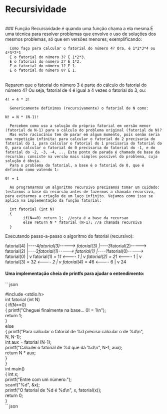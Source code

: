 # Recursividade 
<br>
### Função Recursividade é quando uma função chama a ela mesma.É uma técnica para resolver problemas que envolve o uso de soluções dos mesmos problemas, só que em versões menores; exemplificando:    

      Como faço para calcular o fatorial do número 4? Ora, é 1*2*3*4 ou 4*3*2*1    
      E o fatorial do número 3? É 1*2*3.    
      E o fatorial do número 2? É 1*2.    
      E o fatorial do número 1? É 1.    
      E o fatorial do número 0? É 1.    
<br>
      Reparem que o fatorial do número 3 é parte do cálculo do fatorial do número 4? Ou seja, fatorial de 4 é igual a 4 vezes o fatorial do 3, ou:    

	4! = 4 * 3!

      Genericamente definimos (recursivamente) o fatorial de N como:

	N! = N * (N-1)!

      Percebem como uso a solução do próprio fatorial em versão menor (fatorial de N-1) para o cálculo do problema original (fatorial de N)?    
      Mas este raciocínio tem de parar em algum momento, pois senão seria uma repetição infinita: para calcular o fatorial do 2 precisaria do fatorial do 1, para calcular o fatorial do 1 precisaria do fatorial do 0, para calcular o fatorial do 0 precisaria do fatorial do -1, e do fatorial do -2, -3, -4, ... Este ponto de parada é chamado de base da recursão; consiste na versão mais simples possível do problema, cuja solução é óbvia.
      Para o problema do fatorial, a base é o fatorial de 0, que é definido como valendo 1:

	0! = 1

      Ao programarmos um algoritmo recursivo precisamos tomar um cuidado: testarmos a base da recursão antes de fazermos a chamada recursiva, para evitarmos a criação de um laço infinito. Vejamos como isso se aplica na implementação da função fatorial:

      int fatorial (int N)
      { 
            if(N==0) return 1;  //esta é a base da recursao
            else return N * fatorial (N-1); //a chamada recursiva
      }


Executando passo-a-passo o algoritmo do fatorial (recursivo):

fatorial(4)
 |----4*fatorial(3)-----> fatorial(3)
                                    |----3*fatorial(2)-----> fatorial(2)
                                                                       |----2*fatorial(1)-----> fatorial(1)
                                                                                                          |----1*fatorial(0)-----> fatorial(0)
                                                                                                                                                  |
                                                                                                                                                  v
                                                                                                         fatorial(1) = 1*1      <----   1
                                                                                                               |
                                                                                                               v
                                                                      fatorial(2) = 2*1      <----   1
                                                                             |
                                                                             v
                                    fatorial(3) = 3*2      <----   2
                                          |
                                          v
fatorial(4) = 4*6      <----    6
      |
      v
     24



#### Uma implementação cheia de printfs para ajudar o entendimento:    

`` json    

#include <stdio.h>    
int fatorial (int N)    
{   if(N==0)    
    {   printf("Cheguei finalmente na base... 0! = 1\n");    
        return 1;    
    }    
    else    
    {   printf("Para calcular o fatorial de %d preciso calcular o de %d\n",    
            N, N-1);    
        int aux = fatorial (N-1);    
        printf("Calculei o fatorial de %d que dá %d\n", N-1, aux);    
        return N * aux;    
    }    
}
<br>
int main()    
{   int x;    
    printf("Entre com um número:");    
    scanf("%d", &x);    
    printf("O fatorial de %d é %d\n", x, fatorial(x));    
    return 0;    
}    
`` json  
